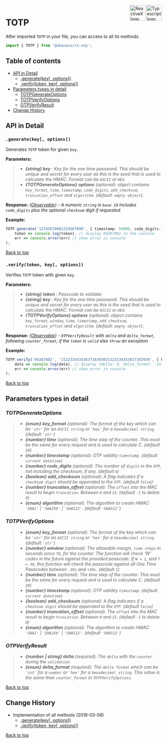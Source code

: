 <div style='margin-bottom:20px;'>
<div>
    <a href='https://www.typescriptlang.org/docs/tutorial.html'>
        <img src='https://cdn-images-1.medium.com/max/800/1*8lKzkDJVWuVbqumysxMRYw.png'
             align='right' alt='Typescript logo' width='50' height='50' style='border:none;' />
    </a>
    <a href='http://reactivex.io/rxjs'>
        <img src='http://reactivex.io/assets/Rx_Logo_S.png'
             align='right' alt='ReactiveX logo' width='50' height='50' style='border:none;' />
    </a>
</div>
</div>

# TOTP

After imported `TOTP` in your file, you can access to all its methods.

```typescript
import { TOTP } from '@akanass/rx-otp';
```

## Table of contents

* [API in Detail](#api-in-detail)
    * [.generate(key[, options])](#generatekey-options)
    * [.verify(token, key[, options])](#generatetoken-key-options)
* [Parameters types in detail](#parameters-types-in-detail)
    * [TOTPGenerateOptions](#hotpgenerateoptions)
    * [TOTPVerifyOptions](#hotpverifyoptions)
    * [OTPVerifyResult](#otpverifyresult)
* [Change History](#change-history)

## API in Detail

### `.generate(key[, options])`

Generates `TOTP` token for given `key`.

**Parameters:**
> - ***{string} key*** *: Key for the one time password. This should be unique and secret for every user as this is the seed that is used to calculate the HMAC. Format can be `ASCII` or `HEX`.*
> - ***{TOTPGenerateOptions} options*** *(optional): object contains `key_format`, `time`, `timestamp`, `code_digits`, `add_checksum`, `truncation_offset` and `algorithm`. (default: `empty object`).*

**Response:**
*{[Observable](https://github.com/ReactiveX/rxjs/blob/master/src/internal/Observable.ts)} - A numeric `string` in `base 10` includes `code_digits` plus the optional `checksum` digit if requested.*

**Example:**
```typescript
TOTP.generate('12345678901234567890', { timestamp: 59000, code_digits: 8, algorithm: 'SHA1' }).subscribe(
    token => console.log(token), // display 94287082 in the console
    err => console.error(err) // show error in console
);
```

[Back to top](#table-of-contents)

### `.verify(token, key[, options])`

Verifies `TOTP` token with given `key`.

**Parameters:**
> - ***{string} token*** *: Passcode to validate.*
> - ***{string} key*** *: Key for the one time password. This should be unique and secret for every user as this is the seed that is used to calculate the HMAC. Format can be `ASCII` or `HEX`.*
> - ***{TOTPVerifyOptions} options*** *(optional): object contains `key_format`, `window`, `time`, `timestamp`, `add_checksum`, `truncation_offset` and `algorithm`. (default: `empty object`).*

**Response:**
*{[Observable](https://github.com/ReactiveX/rxjs/blob/master/src/internal/Observable.ts)} - `OTPVerifyResult` with `delta` and `delta_format`, following `counter_format`, if the `token` is `valid` else `throw` an exception*

**Example:**
```typescript
TOTP.verify('94287082', '3132333435363738393031323334353637383930', { key_format: 'hex', timestamp: 59000, algorithm: 'SHA1' }).subscribe(
    data => console.log(data), // display {delta: 0, delta_format: 'int'} in the console
    err => console.error(err) // show error in console
);
```

[Back to top](#table-of-contents)

## Parameters types in detail

### *TOTPGenerateOptions*
> - ***{enum} key_format*** *(optional): The format of the key which can be `'str'` for an `ASCII string` or `'hex'` for a `hexadecimal string`. (default `'str'`)*
> - ***{number} time*** *(optional): The time step of the counter.  This must be the same for every request and is used to calculate C. (default `30`)*
> - ***{number} timestamp*** *(optional): OTP validity `timestamp`. (default `current datetime`)*
> - ***{number} code_digits*** *(optional): The number of `digits` in the `OTP`, not including the checksum, if any. (default `6`)*
> - ***{boolean} add_checksum*** *(optional): A flag indicates if a `checksum digit` should be appended to the `OTP`. (default `false`)*
> - ***{number} truncation_offset*** *(optional): The `offset` into the MAC result to begin `truncation`. Between `0` and `15`. (default `-1` to delete it)*
> - ***{enum} algorithm*** *(optional): The algorithm to create HMAC: `'SHA1'` | `'SHA256'` | `'SHA512'`. (default `'SHA512'`)*

### *TOTPVerifyOptions*
> - ***{enum} key_format*** *(optional): The format of the key which can be `'str'` for an `ASCII string` or `'hex'` for a `hexadecimal string`. (default `'str'`)*
> - ***{number} window*** *(optional): The allowable margin, `time steps` in seconds since `T0`, for the counter. The function will check 'W' codes in the future against the provided passcode. If `W = 1`, and `T = 30`, this function will check the passcode against all One Time Passcodes between `-30s` and `+30s`. (default `1`)*
> - ***{number} time*** *(optional): The time step of the counter.  This must be the same for every request and is used to calculate C. (default `30`)*
> - ***{number} timestamp*** *(optional): OTP validity `timestamp`. (default `current datetime`)*
> - ***{boolean} add_checksum*** *(optional): A flag indicates if a `checksum digit` should be appended to the `OTP`. (default `false`)*
> - ***{number} truncation_offset*** *(optional): The `offset` into the MAC result to begin `truncation`. Between `0` and `15`. (default `-1` to delete it)*
> - ***{enum} algorithm*** *(optional): The algorithm to create HMAC: `'SHA1'` | `'SHA256'` | `'SHA512'`. (default `'SHA512'`)*

### *OTPVerifyResult*
> - ***{number | string} delta*** *(required): The `delta` with the `counter` during the `validation`.*
> - ***{enum} delta_format*** *(required): The `delta format` which can be `'int'` for a `number` or `'hex'` for a `hexadecimal string`. This value is the same than `counter_format` in `TOTPVerifyOptions`.*

[Back to top](#table-of-contents)

## Change History

* Implementation of all methods (2019-03-08)
    * [.generate(key[, options])](#generatekey-options)
    * [.verify(token, key[, options])](#generatetoken-key-options)

[Back to top](#table-of-contents)
